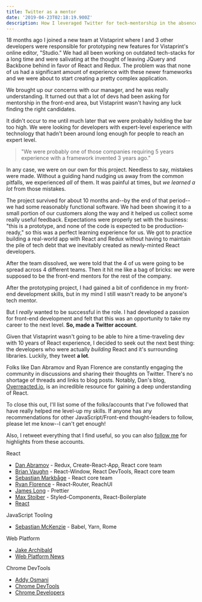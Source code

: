 ```yaml
---
title: Twitter as a mentor
date: '2019-04-23T02:18:19.900Z'
description: How I leveraged Twitter for tech-mentorship in the absence of a senior developer on my team
---
```


18 months ago I joined a new team at Vistaprint where I and 3 other developers were responsible for prototyping new features for Vistaprint's online editor, "Studio." We had all been working on outdated tech-stacks for a long time and were salivating at the thought of leaving JQuery and Backbone behind in favor of React and Redux. The problem was that none of us had a significant amount of experience with these newer frameworks and we were about to start creating a pretty complex application.

We brought up our concerns with our manager, and he was really understanding. It turned out that a lot of devs had been asking for mentorship in the front-end area, but Vistaprint wasn't having any luck finding the right candidates.

It didn't occur to me until much later that we were probably holding the bar too high. We were looking for developers with expert-level experience with technology that hadn't been around long enough for people to reach an expert level.

> "We were probably one of those companies requiring 5 years experience with a framework invented 3 years ago."

In any case, we were on our own for this project. Needless to say, mistakes were made. Without a guiding hand nudging us away from the common pitfalls, we experienced _all_ of them. It was painful at times, but _we learned a lot_ from those mistakes.

The project survived for about 10 months and--by the end of that period--we had some reasonably functional software. We had been showing it to a small portion of our customers along the way and it helped us collect some really useful feedback. Expectations were properly set with the business: "this is a prototype, and none of the code is expected to be production-ready," so this was a perfect learning experience for us. We got to practice building a real-world app with React and Redux without having to maintain the pile of tech debt that we inevitably created as newly-minted React developers.

After the team dissolved, we were told that the 4 of us were going to be spread across 4 different teams. Then it hit me like a bag of bricks: _we_ were supposed to be the front-end mentors for the rest of the company.

After the prototyping project, I had gained a bit of confidence in my front-end development skills, but in my mind I still wasn't ready to be anyone's tech mentor.

But I _really_ wanted to be successful in the role. I had developed a passion for front-end development and felt that this was an opportunity to take my career to the next level. **So, made a Twitter account**.

Given that Vistaprint wasn't going to be able to hire a time-traveling dev with 10 years of React experience, I decided to seek out the next best thing: the developers who were actually _building_ React and it's surrounding libraries. Luckily, they tweet **a lot**.

Folks like Dan Abramov and Ryan Florence are constantly engaging the community in discussions and sharing their thoughts on Twitter. There's no shortage of threads and links to blog posts. Notably, Dan's blog, [Overreacted.io](https://overreacted.io/), is an incredible resource for gaining a deep understanding of React.

To close this out, I'll list some of the folks/accounts that I've followed that have really helped me level-up my skills. If anyone has any recommendations for other JavaScript/Front-end thought-leaders to follow, please let me know--I can't get enough!

Also, I retweet everything that I find useful, so you can also [follow me](https://twitter.com/tripphamm) for highlights from these accounts.

React

- [Dan Abramov](https://twitter.com/dan_abramov) - Redux, Create-React-App, React core team
- [Brian Vaughn](https://twitter.com/brian_d_vaughn) - React-Window, React DevTools, React core team
- [Sebastian Markbåge](https://twitter.com/sebmarkbage) - React core team
- [Ryan Florence](https://twitter.com/ryanflorence) - React-Router, ReachUI
- [James Long](https://twitter.com/jlongster) - Prettier
- [Max Stoiber](https://twitter.com/mxstbr) - Styled-Components, React-Boilerplate
- [React](https://twitter.com/reactjs)

JavaScript Tooling

- [Sebastian McKenzie](https://twitter.com/sebmck) - Babel, Yarn, Rome

Web Platform

- [Jake Archibald](https://twitter.com/jaffathecake)
- [Web Platform News](https://twitter.com/WebPlatformNews)

Chrome DevTools

- [Addy Osmani](https://twitter.com/addyosmani)
- [Chrome DevTools](https://twitter.com/ChromeDevTools)
- [Chrome Developers](https://twitter.com/ChromiumDev)
